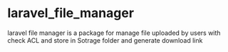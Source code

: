 # laravel_file_manager
laravel file manager is a package for manage file uploaded by users with check ACL and store in Sotrage folder and generate download link 
